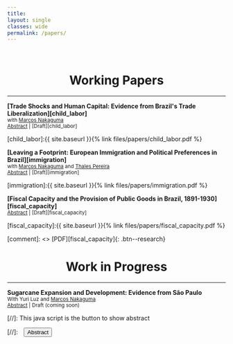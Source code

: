 ```yaml
---
title: 
layout: single
classes: wide
permalink: /papers/
---
```

<br/> 

<!-- Google Tag Manager (noscript) -->
<noscript><iframe src="https://www.googletagmanager.com/ns.html?id=GTM-PNS829G"
height="0" width="0" style="display:none;visibility:hidden"></iframe></noscript>
<!-- End Google Tag Manager (noscript) -->


# <center> Working Papers </center>

- - -

**[Trade Shocks and Human Capital: Evidence from Brazil's Trade Liberalization][child_labor]** <br/>
<small> with [Marcos Nakaguma](https://sites.google.com/view/nakaguma/home) </small> <br/>
<small> <a href="#/" onclick="visib('child_labor')">Abstract</a> | [Draft][child_labor] </small>

<div id="child_labor" style="display: none; text-align: justify; line-height: 1.2" ><small>
This paper studies the medium and long-run effects of Brazil’s 1990s trade liberalization reform on child labor, schooling, and human capital accumulation. Our analysis leverages extensive census and administrative data spanning nearly three decades to examine the effects of two distinct components of the shock that differentially affected the labor market opportunities for adults and children. We find that regions more exposed to child-specific tariff reductions experienced larger declines in child labor, accompanied by larger increases in schooling; opposite results are obtained for regions harder-hit by adult-specific tariff reductions. The effects of the shocks are persistent and always larger in the long-run. Specifically, we show that tariff reductions impacted the human capital accumulated by the cohorts more exposed to the trade liberalization during their formative years. Our results highlight the potential role of human capital in amplifying the impacts of economic shocks.
</small><br><br/></div>

[child_labor]:{{ site.baseurl }}{% link files/papers/child_labor.pdf %}


**[Leaving a Footprint: European Immigration and Political Preferences in Brazil][immigration]** <br/>
<small> with [Marcos Nakaguma](https://sites.google.com/view/nakaguma/home) and [Thales Pereira](https://thaleszp.com/) </small> <br/>
<small> <a href="#/" onclick="visib('immigration')">Abstract</a> | [Draft][immigration] </small>

<div id="immigration" style="display: none; text-align: justify; line-height: 1.2" ><small>
This paper examines the impact of historical immigration on medium- and long-term political outcomes in Brazil. Using a unique dataset containing vote shares from presidential elections at the municipal level from 1955 to 2022, we find that municipalities with a higher share of immigrants in the late nineteenth and early twentieth centuries exhibited increased support for left-wing parties in the first democratic elections in the 1950s. These political preferences persisted in the long run as the country transitioned from a military dictatorship to a democracy in 1985. Our analysis highlights the role of immigrants in urbanization as a mechanism for transmitting values and preferences to the native population.
</small><br><br/></div>

[immigration]:{{ site.baseurl }}{% link files/papers/immigration.pdf %}


**[Fiscal Capacity and the Provision of Public Goods in Brazil, 1891-1930][fiscal_capacity]** <br/>
<small> <a href="#/" onclick="visib('fiscal_capacity')">Abstract</a> | [Draft][fiscal_capacity] </small>

<div id="fiscal_capacity" style="display: none; text-align: justify; line-height: 1.2" ><small>
This paper examines the impact of agricultural booms on tax collection and public goods provision in Brazilian municipalities during the First Republic (1891-1930). We build a unique yearly panel dataset on public finance outcomes and employ a panel estimation approach that leverages exogenous variation in land suitability to estimate the impacts of coffee price fluctuations on the development of fiscal institutions in São Paulo. Our results reveal a strong positive relationship between coffee price booms and local tax collection between 1898 and 1928. Revenue increases primarily originated from indirect taxes on goods, services, and wealth transfers, imposing a disproportionate burden on the poorest individuals. We also document that exposure to coffee booms was associated with higher investments in public goods and services. These findings contribute to our understanding of how agricultural booms, coupled with the fiscal federalism structure of the 1891 constitution, influenced the capacity of Brazilian municipalities to establish tax systems that generate revenue from diverse sources.
</small><br><br/></div>

[fiscal_capacity]:{{ site.baseurl }}{% link files/papers/fiscal_capacity.pdf %}

[comment]: <> [PDF][fiscal_capacity]{: .btn--research}


# <center> Work in Progress </center>

- - -

**Sugarcane Expansion and Development: Evidence from São Paulo** <br/>
<small> With Yuri Luz and [Marcos Nakaguma](https://sites.google.com/view/nakaguma/home) </small> <br/>
<small> <a href="#/" onclick="visib('sugarcane')">Abstract</a> | Draft (coming soon) </small>

<div id="sugarcane" style="display: none; text-align: justify; line-height: 1.2" ><small>
This paper studies the impacts of sugarcane expansion on socioeconomic indicators in the Brazilian state of São Paulo, where the harvested area doubled in ten years. Using data from São Paulo municipalities and exploiting soil- and climate-induced variation in agricultural production patterns, we find that localities where sugarcane expanded experienced restructuring of the local agriculture sector from pasture lands to temporary crops. We also document a structural transformation in economic activity towards manufacturing and a faster increase in income per capita. 
</small><br><br/></div>





[//]: This java script is the button to show abstract
<script>
 function visib(id) {
  var x = document.getElementById(id);
  if (x.style.display === "block") {
    x.style.display = "none";
  } else {
    x.style.display = "block";
  }
}
</script>

[//]:&emsp;<button onclick="visib('polariz')" class="btn btn--inverse btn--small">Abstract</button>